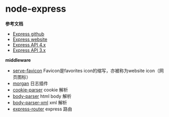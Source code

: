 # node-express

**参考文档**

- [Express github](https://github.com/expressjs/express)
- [Express website](http://www.expressjs.com.cn/)
- [Express API 4.x](http://www.expressjs.com.cn/4x/api.html)
- [Express API 3.x](http://expressjs.jser.us/3x_zh-cn/api.html)

**middleware**

- [serve-favicon](https://www.npmjs.com/package/serve-favicon) Favicon是favorites icon的缩写，亦被称为website icon（网页图标）
- [morgan](https://www.npmjs.com/package/morgan) 日志插件
- [cookie-parser](https://www.npmjs.com/package/cookie-parser) cookie 解析
- [body-parser](https://www.npmjs.com/package/body-parser) html body 解析
- [body-parser-xml](https://www.npmjs.com/package/body-parser-xml) xml 解析
- [express-router](http://lostjs.com/2014/04/24/router-in-express-4/) express 路由